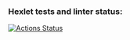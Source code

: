 ### Hexlet tests and linter status:
[![Actions Status](https://github.com/kirillzheltov/frontend-project-44/workflows/hexlet-check/badge.svg)](https://github.com/kirillzheltov/frontend-project-44/actions)
